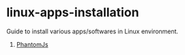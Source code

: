 # linux-apps-installation
Guide to install various apps/softwares in Linux environment.

1) <a href="/PhantomJs.md">PhantomJs</a>
